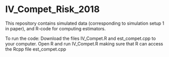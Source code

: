 # IV_Compet_Risk_2018
This repository contains simulated data (corresponding to simulation setup 1 in paper), and R-code for computing estimators.

To run the code: Download the files IV_Compet.R and est_compet.cpp to your computer. Open R and run IV_Compet.R making sure that R can access the Rcpp file est_compet.cpp
